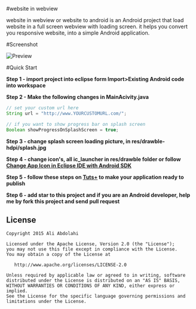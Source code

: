 #website in webview

website in webview or website to android is an Android project that load website in a full screen webview with loading screen. it helps you convert you responsive website, into a simple Android application.

#Screenshot

![Preview](https://dl.dropboxusercontent.com/u/34047574/github/webview/webviewapp.jpg)

#Quick Start

**Step 1 - import project into eclipse form Import>Existing Android code into workspace**

**Step 2 - Make the following changes in MainAcivity.java**
```java
// set your custom url here
String url = "http://www.YOURCUSTOMURL.com/";

// if you want to show progress bar on splash screen
Boolean showProgressOnSplashScreen = true;

```

**Step 3 - change splash screen loading picture, in res/drawble-hdpi/splash.jpg**

**Step 4 - change icon's, all ic_launcher in res/drawble folder or follow [Change App Icon in Eclipse IDE with Android SDK](http://stackoverflow.com/questions/11737932/change-app-icon-in-eclipse-ide-with-android-sdk)**

**Step 5 - follow these steps on [Tuts+](http://bit.ly/1Eluwdn) to make your application ready to publish**

**Step 6 - add star to this project and if you are an Android developer, help me by fork this project and send pull request**

License
-------

    Copyright 2015 Ali Abdolahi

    Licensed under the Apache License, Version 2.0 (the "License");
    you may not use this file except in compliance with the License.
    You may obtain a copy of the License at

       http://www.apache.org/licenses/LICENSE-2.0

    Unless required by applicable law or agreed to in writing, software
    distributed under the License is distributed on an "AS IS" BASIS,
    WITHOUT WARRANTIES OR CONDITIONS OF ANY KIND, either express or implied.
    See the License for the specific language governing permissions and
    limitations under the License.
